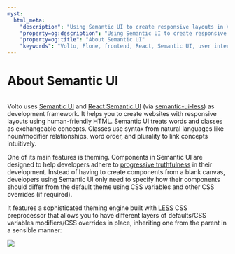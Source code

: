 ```yaml
---
myst:
  html_meta:
    "description": "Using Semantic UI to create responsive layouts in Volto frontend for Plone."
    "property=og:description": "Using Semantic UI to create responsive layouts in Volto frontend for Plone."
    "property=og:title": "About Semantic UI"
    "keywords": "Volto, Plone, frontend, React, Semantic UI, user interface"
---
```


# About Semantic UI

```{include} /_inc/_semanticui-deprecation.md
```

Volto uses [Semantic UI](https://semantic-ui.com/) and
[React Semantic UI](https://react.semantic-ui.com)
(via [semantic-ui-less](https://github.com/Semantic-Org/Semantic-UI-LESS))
as development framework. It helps you to create websites with responsive
layouts using human-friendly HTML. Semantic UI treats words and classes as
exchangeable concepts. Classes use syntax from natural languages like
noun/modifier relationships, word order, and plurality to link concepts
intuitively.

One of its main features is theming. Components in Semantic UI are designed to
help developers adhere to
[progressive truthfulness](https://semantic-ui.com/usage/theming.html)
in their development. Instead of having to create components from a blank
canvas, developers using Semantic UI only need to specify how their components
should differ from the default theme using CSS variables and other CSS
overrides (if required).

It features a sophisticated theming engine built with [LESS](https://lesscss.org/)
CSS preprocessor that allows you to have different layers of defaults/CSS
variables modifiers/CSS overrides in place, inheriting one from the parent in
a sensible manner:

![](semantictheming.png)
